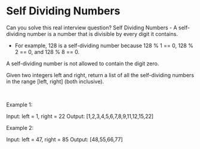 # Self Dividing Numbers

Can you solve this real interview question? Self Dividing Numbers - A self-dividing number is a number that is divisible by every digit it contains.

 * For example, 128 is a self-dividing number because 128 % 1 == 0, 128 % 2 == 0, and 128 % 8 == 0.

A self-dividing number is not allowed to contain the digit zero.

Given two integers left and right, return a list of all the self-dividing numbers in the range [left, right] (both inclusive).

 

Example 1:

Input: left = 1, right = 22
Output: [1,2,3,4,5,6,7,8,9,11,12,15,22]


Example 2:

Input: left = 47, right = 85
Output: [48,55,66,77]